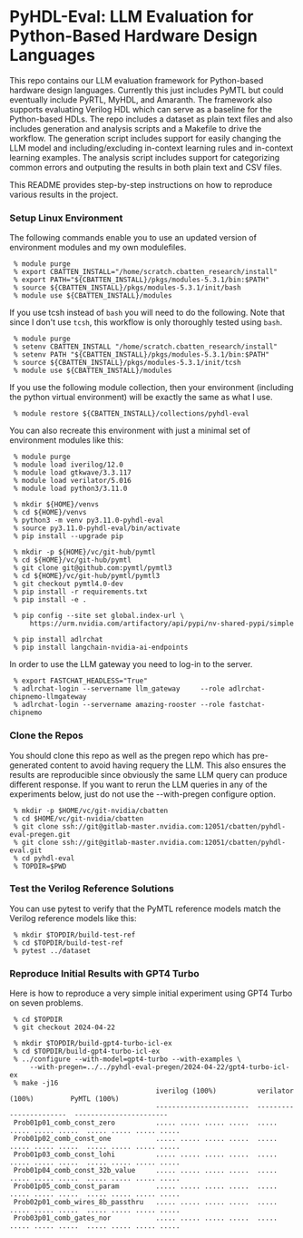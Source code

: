 
# PyHDL-Eval: LLM Evaluation for Python-Based Hardware Design Languages

This repo contains our LLM evaluation framework for Python-based hardware
design languages. Currently this just includes PyMTL but could eventually
include PyRTL, MyHDL, and Amaranth. The framework also supports
evaluating Verilog HDL which can serve as a baseline for the Python-based
HDLs. The repo includes a dataset as plain text files and also includes
generation and analysis scripts and a Makefile to drive the workflow. The
generation script includes support for easily changing the LLM model and
including/excluding in-context learning rules and in-context learning
examples. The analysis script includes support for categorizing common
errors and outputing the results in both plain text and CSV files.

This README provides step-by-step instructions on how to reproduce
various results in the project.

### Setup Linux Environment

The following commands enable you to use an updated version of
environment modules and my own modulefiles.

```
 % module purge
 % export CBATTEN_INSTALL="/home/scratch.cbatten_research/install"
 % export PATH="${CBATTEN_INSTALL}/pkgs/modules-5.3.1/bin:$PATH"
 % source ${CBATTEN_INSTALL}/pkgs/modules-5.3.1/init/bash
 % module use ${CBATTEN_INSTALL}/modules
```

If you use tcsh instead of `bash` you will need to do the following. Note
that since I don't use `tcsh`, this workflow is only thoroughly tested
using `bash`.

```
 % module purge
 % setenv CBATTEN_INSTALL "/home/scratch.cbatten_research/install"
 % setenv PATH "${CBATTEN_INSTALL}/pkgs/modules-5.3.1/bin:$PATH"
 % source ${CBATTEN_INSTALL}/pkgs/modules-5.3.1/init/tcsh
 % module use ${CBATTEN_INSTALL}/modules
```

If you use the following module collection, then your environment
(including the python virtual environment) will be exactly the same as
what I use.

```
 % module restore ${CBATTEN_INSTALL}/collections/pyhdl-eval
```

You can also recreate this environment with just a minimal set of
environment modules like this:

```
 % module purge
 % module load iverilog/12.0
 % module load gtkwave/3.3.117
 % module load verilator/5.016
 % module load python3/3.11.0

 % mkdir ${HOME}/venvs
 % cd ${HOME}/venvs
 % python3 -m venv py3.11.0-pyhdl-eval
 % source py3.11.0-pyhdl-eval/bin/activate
 % pip install --upgrade pip

 % mkdir -p ${HOME}/vc/git-hub/pymtl
 % cd ${HOME}/vc/git-hub/pymtl
 % git clone git@github.com:pymtl/pymtl3
 % cd ${HOME}/vc/git-hub/pymtl/pymtl3
 % git checkout pymtl4.0-dev
 % pip install -r requirements.txt
 % pip install -e .

 % pip config --site set global.index-url \
     https://urm.nvidia.com/artifactory/api/pypi/nv-shared-pypi/simple

 % pip install adlrchat
 % pip install langchain-nvidia-ai-endpoints
```

In order to use the LLM gateway you need to log-in to the server.

```
 % export FASTCHAT_HEADLESS="True"
 % adlrchat-login --servername llm_gateway     --role adlrchat-chipnemo-llmgateway
 % adlrchat-login --servername amazing-rooster --role fastchat-chipnemo
```

### Clone the Repos

You should clone this repo as well as the pregen repo which has
pre-generated content to avoid having requery the LLM. This also ensures
the results are reproducible since obviously the same LLM query can
produce different response. If you want to rerun the LLM queries in any
of the experiments below, just do not use the --with-pregen configure
option.

```
 % mkdir -p $HOME/vc/git-nvidia/cbatten
 % cd $HOME/vc/git-nvidia/cbatten
 % git clone ssh://git@gitlab-master.nvidia.com:12051/cbatten/pyhdl-eval-pregen.git
 % git clone ssh://git@gitlab-master.nvidia.com:12051/cbatten/pyhdl-eval.git
 % cd pyhdl-eval
 % TOPDIR=$PWD
```

### Test the Verilog Reference Solutions

You can use pytest to verify that the PyMTL reference models match the
Verilog reference models like this:

```
 % mkdir $TOPDIR/build-test-ref
 % cd $TOPDIR/build-test-ref
 % pytest ../dataset
```

### Reproduce Initial Results with GPT4 Turbo

Here is how to reproduce a very simple initial experiment using GPT4
Turbo on seven problems.

```
 % cd $TOPDIR
 % git checkout 2024-04-22

 % mkdir $TOPDIR/build-gpt4-turbo-icl-ex
 % cd $TOPDIR/build-gpt4-turbo-icl-ex
 % ../configure --with-model=gpt4-turbo --with-examples \
     --with-pregen=../../pyhdl-eval-pregen/2024-04-22/gpt4-turbo-icl-ex
 % make -j16
                                    iverilog (100%)          verilator (100%)         PyMTL (100%)
                                    -----------------------  -----------------------  -----------------------
 Prob01p01_comb_const_zero          ..... ..... ..... .....  ..... ..... ..... .....  ..... ..... ..... .....
 Prob01p02_comb_const_one           ..... ..... ..... .....  ..... ..... ..... .....  ..... ..... ..... .....
 Prob01p03_comb_const_lohi          ..... ..... ..... .....  ..... ..... ..... .....  ..... ..... ..... .....
 Prob01p04_comb_const_32b_value     ..... ..... ..... .....  ..... ..... ..... .....  ..... ..... ..... .....
 Prob01p05_comb_const_param         ..... ..... ..... .....  ..... ..... ..... .....  ..... ..... ..... .....
 Prob02p01_comb_wires_8b_passthru   ..... ..... ..... .....  ..... ..... ..... .....  ..... ..... ..... .....
 Prob03p01_comb_gates_nor           ..... ..... ..... .....  ..... ..... ..... .....  ..... ..... ..... .....
```


